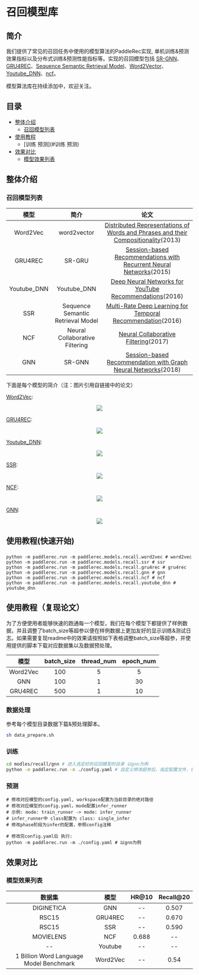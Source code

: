 # 召回模型库

## 简介
我们提供了常见的召回任务中使用的模型算法的PaddleRec实现, 单机训练&预测效果指标以及分布式训练&预测性能指标等。实现的召回模型包括 [SR-GNN](gnn)、[GRU4REC](gru4rec)、[Sequence Semantic Retrieval Model](ssr)、[Word2Vector](word2vec)、[Youtube_DNN](youtube_dnn)、[ncf](ncf)。

模型算法库在持续添加中，欢迎关注。

## 目录
* [整体介绍](#整体介绍)
    * [召回模型列表](#召回模型列表)
* [使用教程](#使用教程)
    * [训练 预测](#训练 预测)
* [效果对比](#效果对比)
    * [模型效果列表](#模型效果列表)

## 整体介绍
### 召回模型列表

|       模型        |       简介        |       论文        |
| :------------------: | :--------------------: | :---------: |
| Word2Vec | word2vector | [Distributed Representations of Words and Phrases and their Compositionality](https://papers.nips.cc/paper/5021-distributed-representations-of-words-and-phrases-and-their-compositionality.pdf)(2013) |
| GRU4REC | SR-GRU | [Session-based Recommendations with Recurrent Neural Networks](https://arxiv.org/abs/1511.06939)(2015) |
| Youtube_DNN | Youtube_DNN | [Deep Neural Networks for YouTube Recommendations](https://static.googleusercontent.com/media/research.google.com/zh-CN//pubs/archive/45530.pdf)(2016) |
| SSR | Sequence Semantic Retrieval Model | [Multi-Rate Deep Learning for Temporal Recommendation](http://sonyis.me/paperpdf/spr209-song_sigir16.pdf)(2016) |
| NCF | Neural Collaborative Filtering | [Neural Collaborative Filtering](https://arxiv.org/pdf/1708.05031.pdf)(2017) |
| GNN | SR-GNN | [Session-based Recommendation with Graph Neural Networks](https://arxiv.org/abs/1811.00855)(2018) |

下面是每个模型的简介（注：图片引用自链接中的论文）

[Word2Vec](https://papers.nips.cc/paper/5021-distributed-representations-of-words-and-phrases-and-their-compositionality.pdf):
<p align="center">
<img align="center" src="../../doc/imgs/word2vec.png">
<p>

[GRU4REC](https://arxiv.org/abs/1511.06939):
<p align="center">
<img align="center" src="../../doc/imgs/gru4rec.png">
<p>

[Youtube_DNN](https://static.googleusercontent.com/media/research.google.com/zh-CN//pubs/archive/45530.pdf):
<p align="center">
<img align="center" src="../../doc/imgs/youtube_dnn.png">
<p>

[SSR](http://sonyis.me/paperpdf/spr209-song_sigir16.pdf):
<p align="center">
<img align="center" src="../../doc/imgs/ssr.png">
<p>

[NCF](https://arxiv.org/pdf/1708.05031.pdf):
<p align="center">
<img align="center" src="../../doc/imgs/ncf.png">
<p>

[GNN](https://arxiv.org/abs/1811.00855):
<p align="center">
<img align="center" src="../../doc/imgs/gnn.png">
<p>

## 使用教程(快速开始)
### 
```shell
python -m paddlerec.run -m paddlerec.models.recall.word2vec # word2vec
python -m paddlerec.run -m paddlerec.models.recall.ssr # ssr
python -m paddlerec.run -m paddlerec.models.recall.gru4rec # gru4rec
python -m paddlerec.run -m paddlerec.models.recall.gnn # gnn
python -m paddlerec.run -m paddlerec.models.recall.ncf # ncf
python -m paddlerec.run -m paddlerec.models.recall.youtube_dnn # youtube_dnn
```

## 使用教程（复现论文）
为了方便使用者能够快速的跑通每一个模型，我们在每个模型下都提供了样例数据，并且调整了batch_size等超参以便在样例数据上更加友好的显示训练&测试日志。如果需要复现readme中的效果请按照如下表格调整batch_size等超参，并使用提供的脚本下载对应数据集以及数据预处理。

| 模型	| batch_size | thread_num | epoch_num |
| :---: | :---: | :---: | :---: |
| Word2Vec | 100 | 5 | 5 |
| GNN | 100 | 1 | 30 |
| GRU4REC | 500	| 1	| 10 |

### 数据处理
参考每个模型目录数据下载&预处理脚本。
```bash
sh data_prepare.sh
```

### 训练
```bash
cd modles/recall/gnn # 进入选定好的召回模型的目录 以gnn为例
python -m paddlerec.run -m ./config.yaml # 自定义修改超参后，指定配置文件，使用自定义配置
```

### 预测
```
# 修改对应模型的config.yaml, workspace配置为当前目录的绝对路径
# 修改对应模型的config.yaml，mode配置infer_runner
# 示例: mode: train_runner -> mode: infer_runner
# infer_runner中 class配置为 class: single_infer
# 修改phase阶段为infer的配置，参照config注释

# 修改完config.yaml后 执行:
python -m paddlerec.run -m ./config.yaml # 以gnn为例
```

## 效果对比
### 模型效果列表

|       数据集        |       模型       |       HR@10        |       Recall@20       | 
| :------------------: | :--------------------: | :---------: |:---------: |
|       DIGINETICA     |       GNN       |       --        |       0.507       |
|       RSC15        |       GRU4REC       |       --        |       0.670          |
|       RSC15        |       SSR       |       --        |       0.590          |
|       MOVIELENS        |       NCF       |       0.688        |       --          |
|       --        |       Youtube       |       --        |       --          |
|       1 Billion Word Language Model Benchmark        |       Word2Vec       |       --         |       0.54          |
